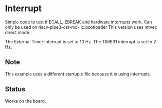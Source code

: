 # Interrupt

Simple code to test if ECALL, EBREAK and
hardware interrupts work.
Can only be used on riscv-pipe3-csr-md-lic.bootloader
This version uses mtvec direct mode

The External Timer interrupt is set to 10 Hz.
The TIMER1 interrupt is set to 2 Hz.

## Note

This example uses a different startup.c file because
it is using interrupts.

## Status

Works on the board.
